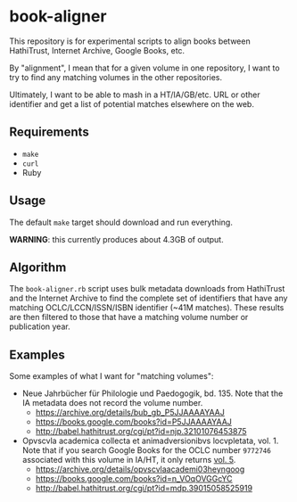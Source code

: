 # book-aligner

This repository is for experimental scripts to align books between HathiTrust, Internet Archive, Google Books, etc.

By "alignment", I mean that for a given volume in one repository, I want to try to find any matching volumes in the other repositories.

Ultimately, I want to be able to mash in a HT/IA/GB/etc. URL or other identifier and get a list of potential matches elsewhere on the web.

## Requirements

* `make`
* `curl`
* Ruby

## Usage

The default `make` target should download and run everything.

**WARNING**: this currently produces about 4.3GB of output.

## Algorithm

The `book-aligner.rb` script uses bulk metadata downloads from HathiTrust and the Internet Archive to find the complete set of identifiers that have any matching OCLC/LCCN/ISSN/ISBN identifier (~41M matches). These results are then filtered to those that have a matching volume number or publication year.

## Examples

Some examples of what I want for "matching volumes":

* Neue Jahrbücher für Philologie und Paedogogik, bd. 135. Note that the IA metadata does not record the volume number.
  * <https://archive.org/details/bub_gb_P5JJAAAAYAAJ>
  * <https://books.google.com/books?id=P5JJAAAAYAAJ>
  * <http://babel.hathitrust.org/cgi/pt?id=njp.32101076453875>
* Opvscvla academica collecta et animadversionibvs locvpletata, vol. 1. Note that if you search Google Books for the OCLC number `9772746` associated with this volume in IA/HT, it only returns [vol. 5](https://books.google.com/books?id=CVf-FBft1RIC).
  * <https://archive.org/details/opvscvlaacademi03heyngoog>
  * <https://books.google.com/books?id=n_VOqOVGGcYC>
  * <http://babel.hathitrust.org/cgi/pt?id=mdp.39015058525919>
